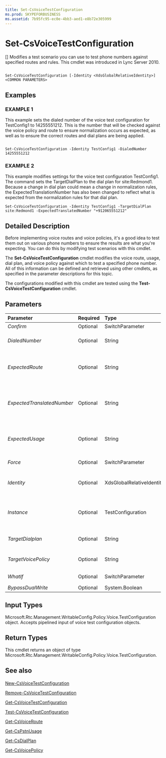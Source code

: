 ```yaml
---
title: Set-CsVoiceTestConfiguration
ms.prod: SKYPEFORBUSINESS
ms.assetid: 7b95fc95-ec0e-4bb3-aed1-e8b72e305999
---
```



# Set-CsVoiceTestConfiguration
[]
Modifies a test scenario you can use to test phone numbers against specified routes and rules. This cmdlet was introduced in Lync Server 2010.
  
    
    


```

Set-CsVoiceTestConfiguration [-Identity <XdsGlobalRelativeIdentity>] <COMMON PARAMETERS>

```


## Examples


  
    
    

### EXAMPLE 1

This example sets the dialed number of the voice test configuration for TestConfig1 to 14255551212. This is the number that will be checked against the voice policy and route to ensure normalization occurs as expected, as well as to ensure the correct routes and dial plans are being applied.
  
    
    

```

Set-CsVoiceTestConfiguration -Identity TestConfig1 -DialedNumber 14255551212
```


### EXAMPLE 2

This example modifies settings for the voice test configuration TestConfig1. The command sets the TargetDialPlan to the dial plan for site:Redmond1. Because a change in dial plan could mean a change in normalization rules, the ExpectedTranslationNumber has also been changed to reflect what is expected from the normalization rules for that dial plan.
  
    
    

```
Set-CsVoiceTestConfiguration -Identity TestConfig1 -TargetDialPlan site:Redmond1 -ExpectedTranslatedNumber "+912065551212"
```


## Detailed Description

Before implementing voice routes and voice policies, it's a good idea to test them out on various phone numbers to ensure the results are what you're expecting. You can do this by modifying test scenarios with this cmdlet.
  
    
    
The **Set-CsVoiceTestConfiguration** cmdlet modifies the voice route, usage, dial plan, and voice policy against which to test a specified phone number. All of this information can be defined and retrieved using other cmdlets, as specified in the parameter descriptions for this topic.
  
    
    
The configurations modified with this cmdlet are tested using the **Test-CsVoiceTestConfiguration** cmdlet.
  
    
    

## Parameters



|**Parameter**|**Required**|**Type**|**Description**|
|:-----|:-----|:-----|:-----|
| _Confirm_ <br/> |Optional  <br/> |SwitchParameter  <br/> |Prompts you for confirmation before executing the command.  <br/> |
| _DialedNumber_ <br/> |Optional  <br/> |String  <br/> |The phone number you want to use to test the policies, usages, and so on.  <br/> Must be 512 characters or fewer.  <br/> |
| _ExpectedRoute_ <br/> |Optional  <br/> |String  <br/> |The name of the voice route expected to be used during the configuration test. If a different route is used, based on the target dial plan and voice policy, the test will fail. You can retrieve available voice routes by calling the **Get-CsVoiceRoute** cmdlet. <br/> Must be 256 characters or fewer.  <br/> |
| _ExpectedTranslatedNumber_ <br/> |Optional  <br/> |String  <br/> |The phone number in the format you expect to see it in after translation. This is the value of the DialedNumber parameter after normalization. If you run the **Test-CsVoiceTestConfiguration** cmdlet and the DialedNumber does not result in the value in ExpectedTranslatedNumber, the test will report as Fail. <br/> Must be 512 characters or fewer.  <br/> |
| _ExpectedUsage_ <br/> |Optional  <br/> |String  <br/> |The name of the PSTN usage expected to be used during the configuration test. If a different PSTN usage is used, based on the target dial plan and voice policy, the test will fail. You can retrieve available usages by calling the **Get-CsPstnUsage** cmdlet. <br/> Must be 256 characters or fewer.  <br/> |
| _Force_ <br/> |Optional  <br/> |SwitchParameter  <br/> |Suppresses any confirmation prompts that would otherwise be displayed before making changes.  <br/> |
| _Identity_ <br/> |Optional  <br/> |XdsGlobalRelativeIdentity  <br/> |A string uniquely identifying the test scenario you want to modify.  <br/> The value of this parameter does not include scope because this object can be created only at the global scope. Therefore only a name is required.  <br/> |
| _Instance_ <br/> |Optional  <br/> |TestConfiguration  <br/> |An object of type Microsoft.Rtc.Management.WritableConfig.Policy.Voice.TestConfiguration that contains an existing voice test configuration with the changes you'd like to make to that configuration. An object of this type can be retrieved by calling the **Get-CsVoiceTestConfiguraton** cmdlet. <br/> |
| _TargetDialplan_ <br/> |Optional  <br/> |String  <br/> |The Identity of the dial plan to be used for this test. Dial plans can be retrieved by calling the **Get-CsDialPlan** cmdlet. <br/> Must be 40 characters or fewer.  <br/> |
| _TargetVoicePolicy_ <br/> |Optional  <br/> |String  <br/> |The Identity of the voice policy against which to run this test. Voice policies can be retrieved by calling the **Get-CsVoicePolicy** cmdlet. <br/> Must be 40 characters or fewer.  <br/> |
| _WhatIf_ <br/> |Optional  <br/> |SwitchParameter  <br/> |Describes what would happen if you executed the command without actually executing the command.  <br/> |
| _BypassDualWrite_ <br/> |Optional  <br/> |System.Boolean  <br/> |PARAMVALUE: $true | $false  <br/> |
   

## Input Types

Microsoft.Rtc.Management.WritableConfig.Policy.Voice.TestConfiguration object. Accepts pipelined input of voice test configuration objects.
  
    
    

## Return Types

This cmdlet returns an object of type Microsoft.Rtc.Management.WritableConfig.Policy.Voice.TestConfiguration.
  
    
    

## See also


#### 


  
    
    
 [New-CsVoiceTestConfiguration](new-csvoicetestconfiguration.md)
  
    
    
 [Remove-CsVoiceTestConfiguration](remove-csvoicetestconfiguration.md)
  
    
    
 [Get-CsVoiceTestConfiguration](get-csvoicetestconfiguration.md)
  
    
    
 [Test-CsVoiceTestConfiguration](test-csvoicetestconfiguration.md)
  
    
    
 [Get-CsVoiceRoute](get-csvoiceroute.md)
  
    
    
 [Get-CsPstnUsage](get-cspstnusage.md)
  
    
    
 [Get-CsDialPlan](get-csdialplan.md)
  
    
    
 [Get-CsVoicePolicy](get-csvoicepolicy.md)
